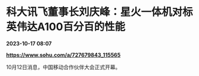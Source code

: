 # 科大讯飞董事长刘庆峰：星火一体机对标英伟达A100百分百的性能

**2023-10-17 08:07**

**https://www.sohu.com/a/727679843_115565**

10月12日消息，中国移动合作伙伴大会正式开幕。